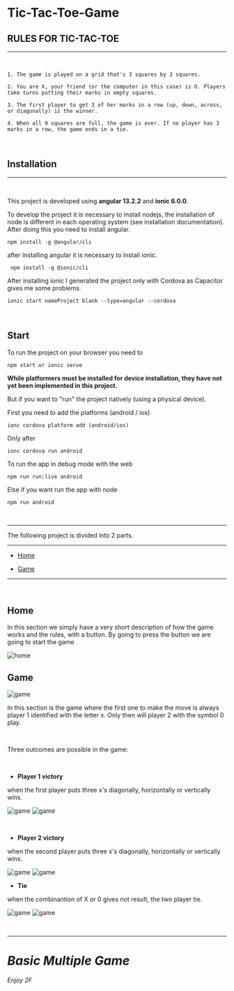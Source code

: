 # Tic-Tac-Toe-Game

## RULES FOR TIC-TAC-TOE

<hr>

<br>

    1. The game is played on a grid that's 3 squares by 3 squares.

    2. You are X, your friend (or the computer in this case) is O. Players take turns putting their marks in empty squares.

    3. The first player to get 3 of her marks in a row (up, down, across, or diagonally) is the winner.

    4. When all 9 squares are full, the game is over. If no player has 3 marks in a row, the game ends in a tie.

<br>

## Installation

<hr>

<br>

This project is developed using **angular 13.2.2** and **ionic 6.0.0**.

To develop the project it is necessary to install nodejs, the installation of node is different in each operating system (see installation documentation).
After doing this you need to install angular.

`npm install -g @angular/cli`

after installing angular it is necessary to install ionic.

` npm install -g @ionic/cli`

After installing ionic I generated the project only with Cordova as Capacitor gives me some problems.

`ionic start nameProject blank --type=angular --cordova`

<br>

## Start

To run the project on your browser you need to 

`npm start or ionic serve`

**While platformers must be installed for device installation, they have not yet been implemented in this project.**

But if you want to "run" the project natively (using a physical device).

First you need to add the platforms (android / ios)

`ionc cordova platform add (android/ios)` 

Only after

`ionc cordova run android` 

To run the app in debug mode with the web

`npm run run:live android`

Else if you want run the app with node

`npm run android`

<br>

<hr>

The following project is divided into 2 parts.

<hr>

- [Home](#home)

- [Game](#game)

<hr>

<br>

## Home

In this section we simply have a very short description of how the game works and the rules, with a button. By going to press the button we are going to start the game


![home](./images/home.png) 

## Game

![game](./images/start.png) 

In this section is the game where the first one to make the move is always player 1 identified with the letter x.
Only then will player 2 with the symbol 0 play.

<br>

Three outcomes are possible in the game:

<br>
  
  - **Player 1 victory**

when the first player puts three x's diagonally, horizontally or vertically wins.

![game](./images/vittoria1.png) 
![game](./images/vittoria1x.png) 

<br>

- **Player 2 victory**

when the second player puts three x's diagonally, horizontally or vertically wins.

![game](./images/vittoria2.png) 
![game](./images/congratulazioni2.png) 

- **Tie**

when the combinantion of X or 0 gives not result, the two player tie. 

![game](./images/pareggio.png) 
![game](./images/p.png) 

<br>

<hr>

# *Basic Multiple Game*

*Enjoy 2F*

